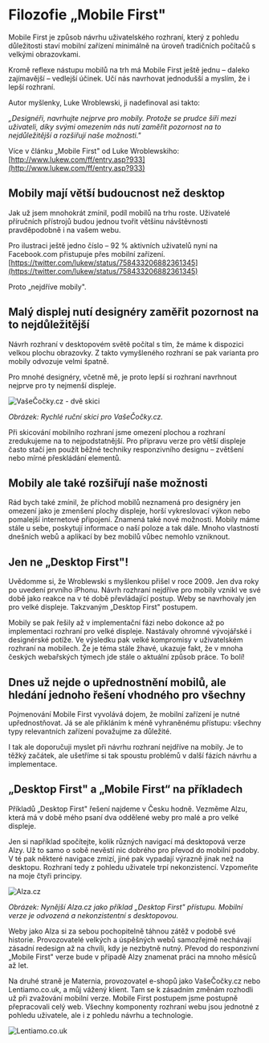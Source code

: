 # Filozofie „Mobile First"

Mobile First je způsob návrhu uživatelského rozhraní, který z pohledu důležitosti staví mobilní zařízení minimálně na úroveň tradičních počítačů s velkými obrazovkami. 

Kromě reflexe nástupu mobilů na trh má Mobile First  ještě jednu – daleko zajímavější – vedlejší účinek. Učí nás navrhovat jednodušší a myslím, že i lepší rozhraní.

Autor myšlenky, Luke Wroblewski, ji nadefinoval asi takto:

*„Designéři, navrhujte nejprve pro mobily. Protože se prudce šíří mezi uživateli, díky svými omezením nás nutí zaměřit pozornost na to nejdůležitější a rozšiřují naše možnosti."*

Více v článku „Mobile First" od Luke Wroblewskiho: [http://www.lukew.com/ff/entry.asp?933](http://www.lukew.com/ff/entry.asp?933)

## Mobily mají větší budoucnost než desktop

Jak už jsem mnohokrát zmínil, podíl mobilů na trhu roste. Uživatelé příručních přístrojů budou jednou tvořit většinu návštěvnosti pravděpodobně i na vašem webu. 

Pro ilustraci ještě jedno číslo – 92 % aktivních uživatelů nyní na Facebook.com přistupuje přes mobilní zařízení. [https://twitter.com/lukew/status/758433206882361345](https://twitter.com/lukew/status/758433206882361345)

Proto „nejdříve mobily".

## Malý displej nutí designéry zaměřit pozornost na to nejdůležitější

Návrh rozhraní v desktopovém světě počítal s tím, že máme k dispozici velkou plochu obrazovky. Z takto vymyšleného rozhraní se pak varianta pro mobily odvozuje velmi špatně.

Pro mnohé designéry, včetně mě, je proto lepší si rozhraní navrhnout nejprve pro ty nejmenší displeje. 

![VašeČočky.cz - dvě skici](dist/images/vdwd/original/vase-cocky-dve-skici.png)

*Obrázek: Rychlé ruční skici pro VašeČočky.cz.*

Při skicování mobilního rozhraní jsme omezení plochou a rozhraní zredukujeme na to nejpodstatnější. Pro přípravu verze pro větší displeje často stačí jen použít běžné techniky responzivního designu – zvětšení nebo mírné přeskládání elementů.

## Mobily ale také rozšiřují naše možnosti

Rád bych také zmínil, že příchod mobilů neznamená pro designéry jen omezení jako je zmenšení plochy displeje, horší vykreslovací výkon nebo pomalejší internetové připojení. Znamená také nové možnosti. Mobily máme stále u sebe, poskytují informace o naší poloze a tak dále. Mnoho vlastností dnešních webů a aplikací by bez mobilů vůbec nemohlo vzniknout.

## Jen ne „Desktop First"!

Uvědomme si, že Wroblewski s myšlenkou přišel v roce 2009. Jen dva roky po uvedení prvního iPhonu.  Návrh rozhraní nejdříve pro mobily vznikl ve své době jako reakce na v té době převládající postup. Weby se navrhovaly jen pro velké displeje. Takzvaným „Desktop First" postupem. 

Mobily se pak řešily až v implementační fázi nebo dokonce až po implementaci rozhraní pro velké displeje. Nastávaly ohromné vývojářské i designérské potíže. Ve výsledku pak velké kompromisy v uživatelském rozhraní na mobilech. Že je téma stále žhavé, ukazuje fakt, že v mnoha českých webařských týmech jde stále o aktuální způsob práce. To bolí!

## Dnes už nejde o upřednostnění mobilů, ale hledání jednoho řešení vhodného pro všechny

Pojmenování Mobile First vyvolává dojem, že mobilní zařízení je nutné upřednostňovat. Já se ale přikláním k méně vyhraněnému přístupu: všechny typy relevantních zařízení považujme za důležité. 

I tak ale doporučuji myslet při návrhu rozhraní nejdříve na mobily. Je to těžký začátek, ale ušetříme si tak spoustu problémů v další fázích návrhu a implementace.

## „Desktop First" a „Mobile First“ na příkladech

Příkladů „Desktop First" řešení najdeme v Česku hodně. Vezměme Alzu, která má v době mého psaní dva oddělené weby pro malé a pro velké displeje. 

Jen si například spočítejte, kolik různých navigací má desktopová verze Alzy. Už to samo o sobě nevěstí nic dobrého pro převod do mobilní podoby. V té pak některé navigace zmizí, jiné pak vypadají výrazně jinak než na desktopu. Rozhraní tedy z pohledu uživatele trpí nekonzistencí. Vzpomeňte na moje čtyři principy.

![Alza.cz](dist/images/vdwd/original/alza-cz.png)

*Obrázek: Nynější Alza.cz jako příklad „Desktop First" přístupu. Mobilní verze je odvozená a nekonzistentní s desktopovou.*

Weby jako Alza si za sebou pochopitelně táhnou zátěž v podobě své historie.  Provozovatelé velkých a úspěšných webů samozřejmě nechávají zásadní redesign až na chvíli, kdy je nezbytně nutný. Převod do responzivní „Mobile First" verze bude v případě Alzy znamenat práci na mnoho měsíců až let. 

Na druhé straně je Maternia, provozovatel e-shopů jako VašeČočky.cz nebo Lentiamo.co.uk, a můj vážený klient. Tam se k zásadním změnám rozhodli už při zvažování mobilní verze. Mobile First postupem jsme postupně přepracovali celý web. Všechny komponenty rozhraní webu jsou jednotné z pohledu uživatele, ale i z pohledu návrhu a technologie.

![Lentiamo.co.uk](dist/images/vdwd/original/lentiamo-co-uk.png)
